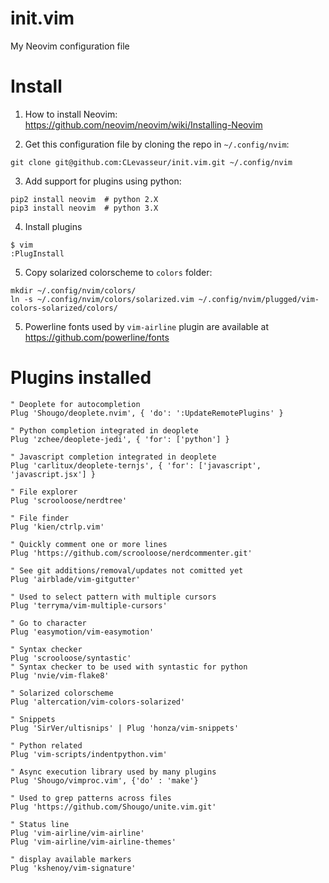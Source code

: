 # init.vim
My Neovim configuration file

# Install
1. How to install Neovim:
https://github.com/neovim/neovim/wiki/Installing-Neovim  

2. Get this configuration file by cloning the repo in `~/.config/nvim`:
  ```
  git clone git@github.com:CLevasseur/init.vim.git ~/.config/nvim
  ```

3. Add support for plugins using python:
  ```
  pip2 install neovim  # python 2.X
  pip3 install neovim  # python 3.X
  ```

4. Install plugins
  ```
  $ vim
  :PlugInstall
  ```

5. Copy solarized colorscheme to `colors` folder: 
  ```
  mkdir ~/.config/nvim/colors/
  ln -s ~/.config/nvim/colors/solarized.vim ~/.config/nvim/plugged/vim-colors-solarized/colors/
  ```  

5. Powerline fonts used by `vim-airline` plugin are available at https://github.com/powerline/fonts

# Plugins installed
```
" Deoplete for autocompletion
Plug 'Shougo/deoplete.nvim', { 'do': ':UpdateRemotePlugins' }  

" Python completion integrated in deoplete  
Plug 'zchee/deoplete-jedi', { 'for': ['python'] }  

" Javascript completion integrated in deoplete  
Plug 'carlitux/deoplete-ternjs', { 'for': ['javascript', 'javascript.jsx'] }  

" File explorer  
Plug 'scrooloose/nerdtree'  

" File finder  
Plug 'kien/ctrlp.vim'  

" Quickly comment one or more lines  
Plug 'https://github.com/scrooloose/nerdcommenter.git'  

" See git additions/removal/updates not comitted yet  
Plug 'airblade/vim-gitgutter'  

" Used to select pattern with multiple cursors  
Plug 'terryma/vim-multiple-cursors'  

" Go to character  
Plug 'easymotion/vim-easymotion'  

" Syntax checker  
Plug 'scrooloose/syntastic'  
" Syntax checker to be used with syntastic for python  
Plug 'nvie/vim-flake8'  

" Solarized colorscheme  
Plug 'altercation/vim-colors-solarized'  

" Snippets  
Plug 'SirVer/ultisnips' | Plug 'honza/vim-snippets'  

" Python related  
Plug 'vim-scripts/indentpython.vim'  

" Async execution library used by many plugins  
Plug 'Shougo/vimproc.vim', {'do' : 'make'}  

" Used to grep patterns across files  
Plug 'https://github.com/Shougo/unite.vim.git'  

" Status line  
Plug 'vim-airline/vim-airline'  
Plug 'vim-airline/vim-airline-themes'  

" display available markers  
Plug 'kshenoy/vim-signature'  
```
